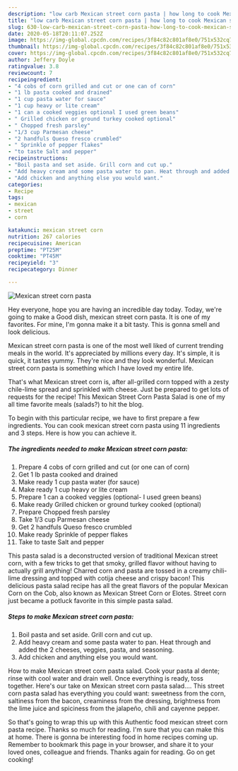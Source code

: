 ```yaml
---
description: "low carb Mexican street corn pasta | how long to cook Mexican street corn pasta"
title: "low carb Mexican street corn pasta | how long to cook Mexican street corn pasta"
slug: 630-low-carb-mexican-street-corn-pasta-how-long-to-cook-mexican-street-corn-pasta
date: 2020-05-18T20:11:07.252Z
image: https://img-global.cpcdn.com/recipes/3f84c82c801af8e0/751x532cq70/mexican-street-corn-pasta-recipe-main-photo.jpg
thumbnail: https://img-global.cpcdn.com/recipes/3f84c82c801af8e0/751x532cq70/mexican-street-corn-pasta-recipe-main-photo.jpg
cover: https://img-global.cpcdn.com/recipes/3f84c82c801af8e0/751x532cq70/mexican-street-corn-pasta-recipe-main-photo.jpg
author: Jeffery Doyle
ratingvalue: 3.8
reviewcount: 7
recipeingredient:
- "4 cobs of corn grilled and cut or one can of corn"
- "1 lb pasta cooked and drained"
- "1 cup pasta water for sauce"
- "1 cup heavy or lite cream"
- "1 can a cooked veggies optional I used green beans"
- " Grilled chicken or ground turkey cooked optional"
- " Chopped fresh parsley"
- "1/3 cup Parmesan cheese"
- "2 handfuls Queso fresco crumbled"
- " Sprinkle of pepper flakes"
- "to taste Salt and pepper"
recipeinstructions:
- "Boil pasta and set aside. Grill corn and cut up."
- "Add heavy cream and some pasta water to pan. Heat through and added the 2 cheeses, veggies, pasta, and seasoning."
- "Add chicken and anything else you would want."
categories:
- Recipe
tags:
- mexican
- street
- corn

katakunci: mexican street corn 
nutrition: 267 calories
recipecuisine: American
preptime: "PT25M"
cooktime: "PT45M"
recipeyield: "3"
recipecategory: Dinner

---
```



![Mexican street corn pasta](https://img-global.cpcdn.com/recipes/3f84c82c801af8e0/751x532cq70/mexican-street-corn-pasta-recipe-main-photo.jpg)

Hey everyone, hope you are having an incredible day today. Today, we're going to make a Good dish, mexican street corn pasta. It is one of my favorites. For mine, I'm gonna make it a bit tasty. This is gonna smell and look delicious.

Mexican street corn pasta is one of the most well liked of current trending meals in the world. It's appreciated by millions every day. It's simple, it is quick, it tastes yummy. They're nice and they look wonderful. Mexican street corn pasta is something which I have loved my entire life.

That&#39;s what Mexican street corn is, after all-grilled corn topped with a zesty chile-lime spread and sprinkled with cheese. Just be prepared to get lots of requests for the recipe! This Mexican Street Corn Pasta Salad is one of my all time favorite meals (salads?) to hit the blog.


To begin with this particular recipe, we have to first prepare a few ingredients. You can cook mexican street corn pasta using 11 ingredients and 3 steps. Here is how you can achieve it.

<!--inarticleads1-->

##### The ingredients needed to make Mexican street corn pasta:

1. Prepare 4 cobs of corn grilled and cut (or one can of corn)
1. Get 1 lb pasta cooked and drained
1. Make ready 1 cup pasta water (for sauce)
1. Make ready 1 cup heavy or lite cream
1. Prepare 1 can a cooked veggies (optional- I used green beans)
1. Make ready  Grilled chicken or ground turkey cooked (optional)
1. Prepare  Chopped fresh parsley
1. Take 1/3 cup Parmesan cheese
1. Get 2 handfuls Queso fresco crumbled
1. Make ready  Sprinkle of pepper flakes
1. Take to taste Salt and pepper


This pasta salad is a deconstructed version of traditional Mexican street corn, with a few tricks to get that smoky, grilled flavor without having to actually grill anything! Charred corn and pasta are tossed in a creamy chili-lime dressing and topped with cotija cheese and crispy bacon! This delicious pasta salad recipe has all the great flavors of the popular Mexican Corn on the Cob, also known as Mexican Street Corn or Elotes. Street corn just became a potluck favorite in this simple pasta salad. 

<!--inarticleads2-->

##### Steps to make Mexican street corn pasta:

1. Boil pasta and set aside. Grill corn and cut up.
1. Add heavy cream and some pasta water to pan. Heat through and added the 2 cheeses, veggies, pasta, and seasoning.
1. Add chicken and anything else you would want.


How to make Mexican street corn pasta salad. Cook your pasta al dente; rinse with cool water and drain well. Once everything is ready, toss together. Here&#39;s our take on Mexican street corn pasta salad…. This street corn pasta salad has everything you could want: sweetness from the corn, saltiness from the bacon, creaminess from the dressing, brightness from the lime juice and spiciness from the jalapeño, chili and cayenne pepper. 

So that's going to wrap this up with this Authentic food mexican street corn pasta recipe. Thanks so much for reading. I'm sure that you can make this at home. There is gonna be interesting food in home recipes coming up. Remember to bookmark this page in your browser, and share it to your loved ones, colleague and friends. Thanks again for reading. Go on get cooking!
